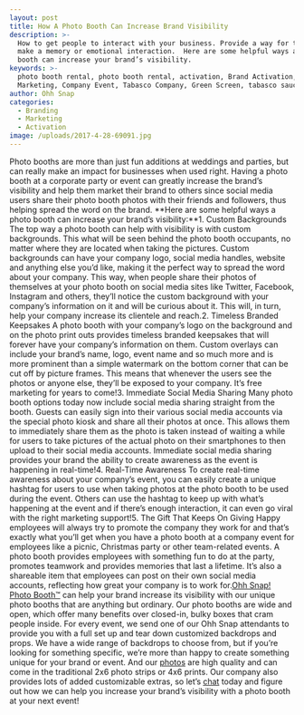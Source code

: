 ```yaml
---
layout: post
title: How A Photo Booth Can Increase Brand Visibility
description: >-
  How to get people to interact with your business. Provide a way for them to
  make a memory or emotional interaction.  Here are some helpful ways a photo
  booth can increase your brand’s visibility.
keywords: >-
  photo booth rental, photo booth rental, activation, Brand Activation,
  Marketing, Company Event, Tabasco Company, Green Screen, tabasco sauce
author: Ohh Snap
categories:
  - Branding
  - Marketing
  - Activation
image: /uploads/2017-4-28-69091.jpg
---
```

Photo booths are more than just fun additions at weddings and parties, but can really make an impact for businesses when used right. Having a photo booth at a corporate party or event can greatly increase the brand’s visibility and help them market their brand to others since social media users share their photo booth photos with their friends and followers, thus helping spread the word on the brand.&nbsp;**Here are some helpful ways a photo booth can increase your brand’s visibility:**1\. Custom Backgrounds The top way a photo booth can help with visibility is with custom backgrounds. This what will be seen behind the photo booth occupants, no matter where they are located when taking the pictures. Custom backgrounds can have your company logo, social media handles, website and anything else you’d like, making it the perfect way to spread the word about your company. This way, when people share their photos of themselves at your photo booth on social media sites like Twitter, Facebook, Instagram and others, they’ll notice the custom background with your company’s information on it and will be curious about it. This will, in turn, help your company increase its clientele and reach.2. Timeless Branded Keepsakes A photo booth with your company’s logo on the background and on the photo print outs provides timeless branded keepsakes that will forever have your company’s information on them. Custom overlays can include your brand’s name, logo, event name and so much more and is more prominent than a simple watermark on the bottom corner that can be cut off by picture frames. This means that whenever the users see the photos or anyone else, they’ll be exposed to your company. It’s free marketing for years to come\!3. Immediate Social Media Sharing Many photo booth options today now include social media sharing straight from the booth. Guests can easily sign into their various social media accounts via the special photo kiosk and share all their photos at once. This allows them to immediately share them as the photo is taken instead of waiting a while for users to take pictures of the actual photo on their smartphones to then upload to their social media accounts. Immediate social media sharing provides your brand the ability to create awareness as the event is happening in real-time\!4. Real-Time Awareness To create real-time awareness about your company’s event, you can easily create a unique hashtag for users to use when taking photos at the photo booth to be used during the event. Others can use the hashtag to keep up with what’s happening at the event and if there’s enough interaction, it can even go viral with the right marketing support\!5. The Gift That Keeps On Giving Happy employees will always try to promote the company they work for and that’s exactly what you’ll get when you have a photo booth at a company event for employees like a picnic, Christmas party or other team-related events. A photo booth provides employees with something fun to do at the party, promotes teamwork and provides memories that last a lifetime. It’s also a shareable item that employees can post on their own social media accounts, reflecting how great your company is to work for.[Ohh Snap\! Photo Booth™](https://ohhsnapbooth.com/about-ohh-snap-photo-booth.html)&nbsp;can help your brand increase its visibility with our unique photo booths that are anything but ordinary. Our photo booths are wide and open, which offer many benefits over closed-in, bulky boxes that cram people inside. For every event, we send one of our Ohh Snap attendants to provide you with a full set up and tear down customized backdrops and props. We have a wide range of backdrops to choose from, but if you’re looking for something specific, we’re more than happy to create something unique for your brand or event. And our&nbsp;[photos](https://gallery.ohhsnapbooth.com/)&nbsp;are high quality and can come in the traditional 2x6 photo strips or 4x6 prints. Our company also provides lots of added customizable extras, so let’s&nbsp;[chat](https://ohhsnapbooth.com/get-a-quote.html)&nbsp;today and figure out how we can help you increase your brand’s visibility with a photo booth at your next event\!
